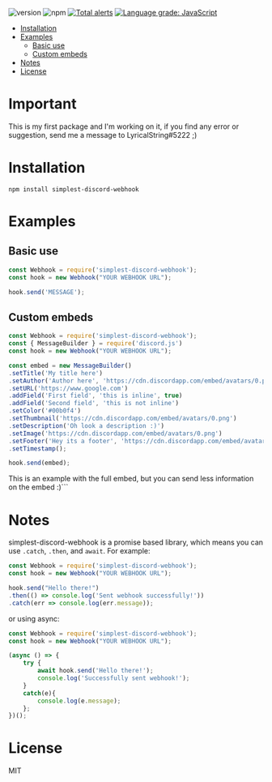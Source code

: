 ![version](https://img.shields.io/npm/v/simplest-discord-webhook "Version")
![npm](https://img.shields.io/npm/dt/simplest-discord-webhook.svg "Total Downloads")
[![Total alerts](https://img.shields.io/lgtm/alerts/g/LyricalString/simplest-discord-webhook.svg?logo=lgtm&logoWidth=18)](https://lgtm.com/projects/g/LyricalString/simplest-discord-webhook/alerts/)
[![Language grade: JavaScript](https://img.shields.io/lgtm/grade/javascript/g/LyricalString/simplest-discord-webhook.svg?logo=lgtm&logoWidth=18)](https://lgtm.com/projects/g/LyricalString/simplest-discord-webhook/context:javascript)

- [Installation](#installation)
- [Examples](#examples)
    - [Basic use](#basic-use)
    - [Custom embeds](#custom-embeds)
- [Notes](#notes)
- [License](#license)

# Important
This is my first package and I'm working on it, if you find any error or suggestion, send me a message to LyricalString#5222 ;)

# Installation
```npm install simplest-discord-webhook```


# Examples

## Basic use
```js
const Webhook = require('simplest-discord-webhook');
const hook = new Webhook("YOUR WEBHOOK URL");

hook.send('MESSAGE');
```

## Custom embeds
```js
const Webhook = require('simplest-discord-webhook');
const { MessageBuilder } = require('discord.js')
const hook = new Webhook("YOUR WEBHOOK URL");

const embed = new MessageBuilder()
.setTitle('My title here')
.setAuthor('Author here', 'https://cdn.discordapp.com/embed/avatars/0.png', 'https://www.google.com')
.setURL('https://www.google.com')
.addField('First field', 'this is inline', true)
.addField('Second field', 'this is not inline')
.setColor('#00b0f4')
.setThumbnail('https://cdn.discordapp.com/embed/avatars/0.png')
.setDescription('Oh look a description :)')
.setImage('https://cdn.discordapp.com/embed/avatars/0.png')
.setFooter('Hey its a footer', 'https://cdn.discordapp.com/embed/avatars/0.png')
.setTimestamp();

hook.send(embed);
```

This is an example with the full embed, but you can send less information on the embed :)```


# Notes
simplest-discord-webhook is a promise based library, which means you can use `.catch`, `.then`, and `await`. For example:

```js
const Webhook = require('simplest-discord-webhook');
const hook = new Webhook("YOUR WEBHOOK URL");

hook.send("Hello there!")
.then(() => console.log('Sent webhook successfully!'))
.catch(err => console.log(err.message));
```

or using async:
```js
const Webhook = require('simplest-discord-webhook');
const hook = new Webhook("YOUR WEBHOOK URL");

(async () => {
    try {
        await hook.send('Hello there!');
        console.log('Successfully sent webhook!');
    }
    catch(e){
        console.log(e.message);
    };
})();
```

# License

MIT
